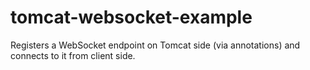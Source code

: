 # tomcat-websocket-example

Registers a WebSocket endpoint on Tomcat side (via annotations) and connects to it from client side.
